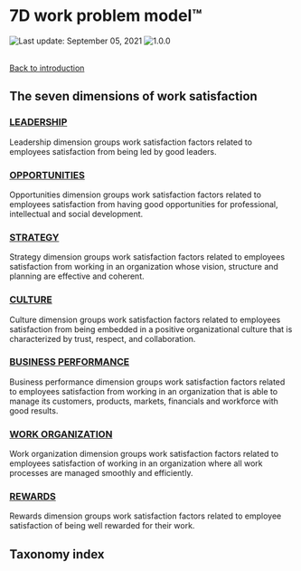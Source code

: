 # 7D work problem model™
<div align="left">
   <img id="last-update-badge" src="https://img.shields.io/badge/%F0%9F%93%85%20Last%20update%20-%20September%205%2C%202021-blue.svg" alt="Last update: September 05, 2021" /> <img src="https://img.shields.io/badge/ %E2%9C%94%20Taxonomy%20version%20-%201.0.0-yellow.svg" alt="1.0.0"/>
</div>
<br/>
 
[Back to introduction](README.md)

## The seven dimensions of work satisfaction

### [ LEADERSHIP ](dimensions/leadership.md)
Leadership dimension groups work satisfaction factors related to employees satisfaction from being led by good leaders.

### [ OPPORTUNITIES ](dimensions/opportunities.md)
Opportunities dimension groups work satisfaction factors related to employees satisfaction from having good opportunities for professional, intellectual and social development.

### [ STRATEGY ](dimensions/strategy.md)
Strategy dimension groups work satisfaction factors related to employees satisfaction from working in an organization whose vision, structure and planning are effective and coherent.

### [ CULTURE ](dimensions/culture.md)
Culture dimension groups work satisfaction factors related to employees satisfaction from being embedded in a positive organizational culture that is characterized by trust, respect, and collaboration.

### [ BUSINESS PERFORMANCE ](dimensions/business_performance.md)
Business performance dimension groups work satisfaction factors related to employees satisfaction from working in an organization that is able to manage its customers, products, markets, financials and workforce with good results.

### [ WORK ORGANIZATION ](dimensions/work_organization.md)
Work organization dimension groups work satisfaction factors related to employees satisfaction of working in an organization where all work processes are managed smoothly and efficiently.

### [ REWARDS ](dimensions/rewards.md)
Rewards dimension groups work satisfaction factors related to employee satisfaction of being well rewarded for their work.

## Taxonomy index

